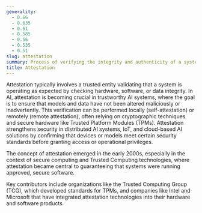 ```yaml
---
generality:
  - 0.66
  - 0.635
  - 0.61
  - 0.585
  - 0.56
  - 0.535
  - 0.51
slug: attestation
summary: Process of verifying the integrity and authenticity of a system or software, ensuring that it has not been tampered with or compromised.
title: Attestation
---
```


Attestation typically involves a trusted entity validating that a system is operating as expected by checking hardware, software, or data integrity. In AI, attestation is becoming crucial in trustworthy AI systems, where the goal is to ensure that models and data have not been altered maliciously or inadvertently. This verification can be performed locally (self-attestation) or remotely (remote attestation), often relying on cryptographic techniques and secure hardware like Trusted Platform Modules (TPMs). Attestation strengthens security in distributed AI systems, IoT, and cloud-based AI solutions by confirming that devices or models meet certain security standards before granting access or operational privileges.

The concept of attestation emerged in the early 2000s, especially in the context of secure computing and Trusted Computing technologies, where attestation became central to guaranteeing that systems were running approved, secure software.

Key contributors include organizations like the Trusted Computing Group (TCG), which developed standards for TPMs, and companies like Intel and Microsoft that have integrated attestation technologies into their hardware and software products.
